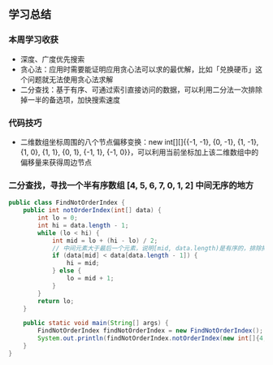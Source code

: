 ## 学习总结
### 本周学习收获
- 深度、广度优先搜索
- 贪心法：应用时需要能证明应用贪心法可以求的最优解，比如「兑换硬币」这个问题就无法使用贪心法求解
- 二分查找：基于有序、可通过索引直接访问的数据，可以利用二分法一次排除掉一半的备选项，加快搜索速度

### 代码技巧
- 二维数组坐标周围的八个节点偏移变换：new int[][]{{-1, -1}, {0, -1}, {1, -1}, {1, 0}, {1, 1}, {0, 1}, {-1, 1}, {-1, 0}}，可以利用当前坐标加上该二维数组中的偏移量来获得周边节点

### 二分查找，寻找一个半有序数组 [4, 5, 6, 7, 0, 1, 2] 中间无序的地方
```java
public class FindNotOrderIndex {
    public int notOrderIndex(int[] data) {
        int lo = 0;
        int hi = data.length - 1;
        while (lo < hi) {
            int mid = lo + (hi - lo) / 2;
            // 中间元素大于最后一个元素，说明[mid, data.length)是有序的，排除掉
            if (data[mid] < data[data.length - 1]) {
                hi = mid;
            } else {
                lo = mid + 1;
            }
        }
        return lo;
    }

    public static void main(String[] args) {
        FindNotOrderIndex findNotOrderIndex = new FindNotOrderIndex();
        System.out.println(findNotOrderIndex.notOrderIndex(new int[]{4, 5, 6, 7, 0, 1, 2}));
    }
}
```
